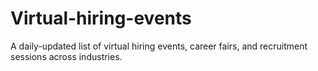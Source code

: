 # Virtual-hiring-events
A daily-updated list of virtual hiring events, career fairs, and recruitment sessions across industries.
